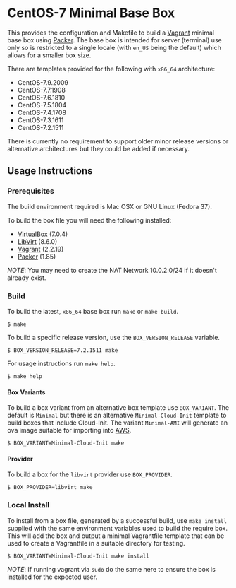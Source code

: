 # CentOS-7 Minimal Base Box

This provides the configuration and Makefile to build a [Vagrant](https://www.vagrantup.com) minimal base box using [Packer](https://www.packer.io). The base box is intended for server (terminal) use only so is restricted to a single locale (with `en_US` being the default) which allows for a smaller box size.

There are templates provided for the following with `x86_64` architecture:
- CentOS-7.9.2009
- CentOS-7.7.1908
- CentOS-7.6.1810
- CentOS-7.5.1804
- CentOS-7.4.1708
- CentOS-7.3.1611
- CentOS-7.2.1511

There is currently no requirement to support older minor release versions or alternative architectures but they could be added if necessary.

## Usage Instructions

### Prerequisites

The build environment required is Mac OSX or GNU Linux (Fedora 37).

To build the box file you will need the following installed:

- [VirtualBox](https://www.virtualbox.org) (7.0.4)
- [LibVirt](https://libvirt.org) (8.6.0)
- [Vagrant](https://www.vagrantup.com) (2.2.19)
- [Packer](https://www.packer.io) (1.85)

_NOTE_: You may need to create the NAT Network 10.0.2.0/24 if it doesn't already exist.

### Build

To build the latest, `x86_64` base box run `make` or `make build`.

```
$ make
```

To build a specific release version, use the `BOX_VERSION_RELEASE` variable.

```
$ BOX_VERSION_RELEASE=7.2.1511 make
```

For usage instructions run `make help`.

```
$ make help
```

#### Box Variants

To build a box variant from an alternative box template use `BOX_VARIANT`. The default is `Minimal` but there is an alternative `Minimal-Cloud-Init` template to build boxes that include Cloud-Init. The variant `Minimal-AMI` will generate an ova image suitable for importing into [AWS](https://aws.amazon.com/).

```
$ BOX_VARIANT=Minimal-Cloud-Init make
```

#### Provider

To build a box for the `libvirt` provider use `BOX_PROVIDER`.

```
$ BOX_PROVIDER=libvirt make
```

### Local Install

To install from a box file, generated by a successful build, use `make install` supplied with the same environment variables used to build the require box. This will add the box and output a minimal Vagrantfile template that can be used to create a Vagrantfile in a suitable directory for testing.

```
$ BOX_VARIANT=Minimal-Cloud-Init make install
```

_NOTE_: If running vagrant via `sudo` do the same here to ensure the box is installed for the expected user.